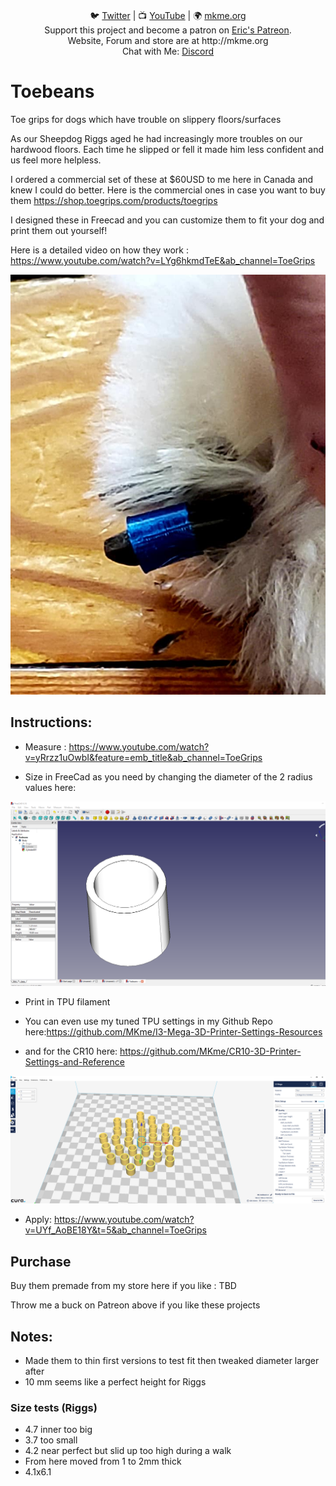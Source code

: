 <p align="center">
<br>
🐦 <a href="https://twitter.com/mkmeorg">Twitter</a>
| 📺 <a href="https://www.youtube.com/mkmeorg">YouTube</a>
| 🌍 <a href="http://www.mkme.org">mkme.org</a><br>
Support this project and become a patron on <a href="http://mkme.org/patreon">Eric's Patreon</a>.<br>
Website, Forum and store are at http://mkme.org <br>
Chat with Me: <a href="https://discord.gg/j9S4Fgv">Discord</a></b>
</p>

# Toebeans

Toe grips for dogs which have trouble on slippery floors/surfaces

As our Sheepdog Riggs aged he had increasingly more troubles on our hardwood floors.  Each time he slipped or fell it made him less confident and us feel more helpless. 

I ordered a commercial set of these at $60USD to me here in Canada and knew I could do better.  Here is the commercial ones in case you want to buy them https://shop.toegrips.com/products/toegrips

I designed these in Freecad and you can customize them to fit your dog and print them out yourself!  

Here is a detailed video on how they work : https://www.youtube.com/watch?v=LYg6hkmdTeE&ab_channel=ToeGrips

<img src="https://github.com/MKme/ToeBeans/blob/main/pics/Prototype%20.jpg"/>



## Instructions:

- Measure : https://www.youtube.com/watch?v=yRrzz1uOwbI&feature=emb_title&ab_channel=ToeGrips

- Size in FreeCad as you need by changing the diameter of the 2 radius values here: 

<img src="https://github.com/MKme/ToeBeans/blob/main/pics/2.PNG"/>

-  Print in TPU filament

- You can even use my tuned TPU settings in my Github Repo here:https://github.com/MKme/I3-Mega-3D-Printer-Settings-Resources  

- and for the CR10 here: https://github.com/MKme/CR10-3D-Printer-Settings-and-Reference

<img src="https://github.com/MKme/ToeBeans/blob/main/pics/1.PNG"/>

- Apply: https://www.youtube.com/watch?v=UYf_AoBE18Y&t=5&ab_channel=ToeGrips

## Purchase

Buy them premade from my store here if you like : TBD

Throw me a buck on Patreon above if you like these projects

## Notes:

- Made them to thin first versions to test fit then tweaked diameter larger after
- 10 mm seems like a perfect height for Riggs

###  Size tests (Riggs)

- 4.7 inner too big
- 3.7 too small
- 4.2 near perfect but slid up too high during a walk 
- From here moved from 1 to 2mm thick
- 4.1x6.1 
